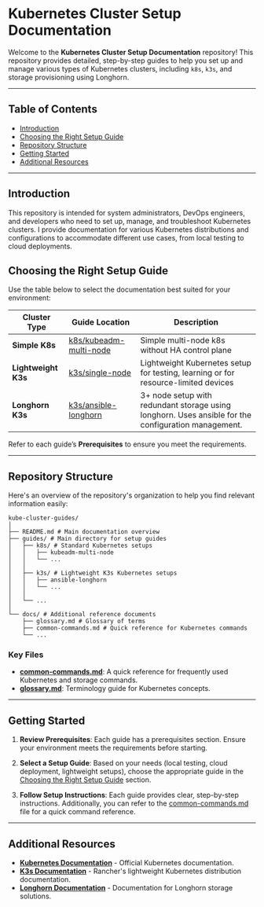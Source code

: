 # Kubernetes Cluster Setup Documentation

Welcome to the **Kubernetes Cluster Setup Documentation** repository! This repository provides detailed, step-by-step guides to help you set up and manage various types of Kubernetes clusters, including `k8s`, `k3s`, and storage provisioning using Longhorn.

---

## Table of Contents

- [Introduction](#introduction)
- [Choosing the Right Setup Guide](#choosing-the-right-setup-guide)
- [Repository Structure](#repository-structure)
- [Getting Started](#getting-started)
- [Additional Resources](#additional-resources)

---

## Introduction

This repository is intended for system administrators, DevOps engineers, and developers who need to set up, manage, and troubleshoot Kubernetes clusters. I provide documentation for various Kubernetes distributions and configurations to accommodate different use cases, from local testing to cloud deployments.

## Choosing the Right Setup Guide

Use the table below to select the documentation best suited for your environment:

| Cluster Type       | Guide Location                                            | Description                                               |
|--------------------|-----------------------------------------------------------|-----------------------------------------------------------|
| **Simple K8s**     | [k8s/kubeadm-multi-node](guides/k8s/kubeadm-multi-node)   | Simple multi-node k8s without HA control plane            |
| **Lightweight K3s**| [k3s/single-node](guides/k3s/single-node)                 | Lightweight Kubernetes setup for testing, learning or for resource-limited devices |
| **Longhorn K3s**   | [k3s/ansible-longhorn](guides/k3s/ansible-longhorn)       | 3+ node setup with redundant storage using longhorn. Uses ansible for the configuration management. |

Refer to each guide’s **Prerequisites** to ensure you meet the requirements.

---

## Repository Structure

Here's an overview of the repository's organization to help you find relevant information easily:

```
kube-cluster-guides/ 
│
├── README.md # Main documentation overview 
├── guides/ # Main directory for setup guides 
│   ├── k8s/ # Standard Kubernetes setups 
│   │   ├── kubeadm-multi-node
│   │   └── ...
│   │ 
│   ├── k3s/ # Lightweight K3s Kubernetes setups 
│   │   ├── ansible-longhorn
│   │   └── ...
│   │ 
│   └── ...
│ 
└── docs/ # Additional reference documents 
    ├── glossary.md # Glossary of terms 
    ├── common-commands.md # Quick reference for Kubernetes commands 
    └── ...
```

### Key Files

- **[common-commands.md](docs/common-commands.md)**: A quick reference for frequently used Kubernetes and storage commands.
- **[glossary.md](docs/glossary.md)**: Terminology guide for Kubernetes concepts.

---

## Getting Started

1. **Review Prerequisites**: Each guide has a prerequisites section. Ensure your environment meets the requirements before starting.

2. **Select a Setup Guide**: Based on your needs (local testing, cloud deployment, lightweight setups), choose the appropriate guide in the [Choosing the Right Setup Guide](#choosing-the-right-setup-guide) section.

3. **Follow Setup Instructions**: Each guide provides clear, step-by-step instructions. Additionally, you can refer to the [common-commands.md](docs/common-commands.md) file for a quick command reference.

---

## Additional Resources

- **[Kubernetes Documentation](https://kubernetes.io/docs/)** - Official Kubernetes documentation.
- **[K3s Documentation](https://rancher.com/docs/k3s/latest/en/)** - Rancher's lightweight Kubernetes distribution documentation.
- **[Longhorn Documentation](https://longhorn.io/docs/)** - Documentation for Longhorn storage solutions.
